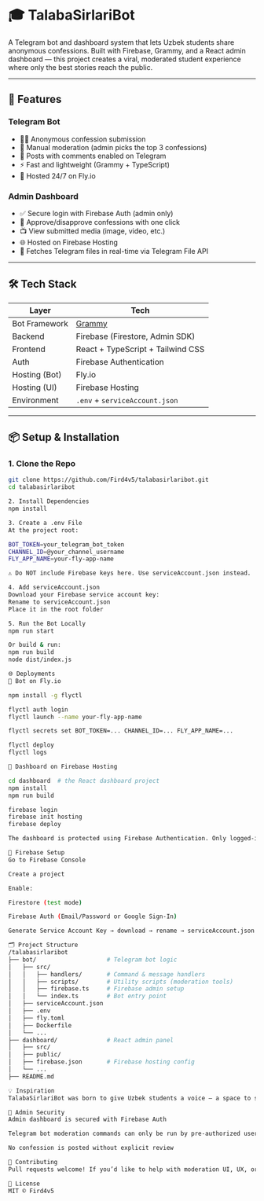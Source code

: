 # 🎓 TalabaSirlariBot

A Telegram bot and dashboard system that lets Uzbek students share anonymous confessions. Built with Firebase, Grammy, and a React admin dashboard — this project creates a viral, moderated student experience where only the best stories reach the public.

---

## 🚀 Features

### Telegram Bot
- 🧑‍🎓 Anonymous confession submission
- 🧠 Manual moderation (admin picks the top 3 confessions)
- 💬 Posts with comments enabled on Telegram
- ⚡ Fast and lightweight (Grammy + TypeScript)
- 📡 Hosted 24/7 on Fly.io

### Admin Dashboard
- ✅ Secure login with Firebase Auth (admin only)
- 🧾 Approve/disapprove confessions with one click
- 📺 View submitted media (image, video, etc.)
- 🌐 Hosted on Firebase Hosting
- 🧠 Fetches Telegram files in real-time via Telegram File API

---

## 🛠️ Tech Stack

| Layer          | Tech                                  |
|----------------|---------------------------------------|
| Bot Framework  | [Grammy](https://grammy.dev)          |
| Backend        | Firebase (Firestore, Admin SDK)       |
| Frontend       | React + TypeScript + Tailwind CSS     |
| Auth           | Firebase Authentication               |
| Hosting (Bot)  | Fly.io                                |
| Hosting (UI)   | Firebase Hosting                      |
| Environment    | `.env` + `serviceAccount.json`        |

---

## 📦 Setup & Installation

### 1. Clone the Repo
```bash
git clone https://github.com/Fird4v5/talabasirlaribot.git
cd talabasirlaribot

2. Install Dependencies
npm install

3. Create a .env File
At the project root:

BOT_TOKEN=your_telegram_bot_token
CHANNEL_ID=@your_channel_username
FLY_APP_NAME=your-fly-app-name

⚠️ Do NOT include Firebase keys here. Use serviceAccount.json instead.

4. Add serviceAccount.json
Download your Firebase service account key:
Rename to serviceAccount.json
Place it in the root folder

5. Run the Bot Locally
npm run start

Or build & run:
npm run build
node dist/index.js

🌐 Deployments
🔹 Bot on Fly.io

npm install -g flyctl

flyctl auth login
flyctl launch --name your-fly-app-name

flyctl secrets set BOT_TOKEN=... CHANNEL_ID=... FLY_APP_NAME=...

flyctl deploy
flyctl logs

🔹 Dashboard on Firebase Hosting

cd dashboard  # the React dashboard project
npm install
npm run build

firebase login
firebase init hosting
firebase deploy

The dashboard is protected using Firebase Authentication. Only logged-in admins can view or moderate content.

🧠 Firebase Setup
Go to Firebase Console

Create a project

Enable:

Firestore (test mode)

Firebase Auth (Email/Password or Google Sign-In)

Generate Service Account Key → download → rename → serviceAccount.json

🗂️ Project Structure
/talabasirlaribot
├── bot/                    # Telegram bot logic
│   ├── src/
│   │   ├── handlers/       # Command & message handlers
│   │   ├── scripts/        # Utility scripts (moderation tools)
│   │   ├── firebase.ts     # Firebase admin setup
│   │   └── index.ts        # Bot entry point
│   ├── serviceAccount.json
│   ├── .env
│   ├── fly.toml
│   ├── Dockerfile
│   └── ...
├── dashboard/              # React admin panel
│   ├── src/
│   ├── public/
│   ├── firebase.json       # Firebase hosting config
│   └── ...
├── README.md

💡 Inspiration
TalabaSirlariBot was born to give Uzbek students a voice — a space to share honest, raw experiences anonymously. With real human moderation and light automation, this creates a meaningful social hub for student stories.

🔐 Admin Security
Admin dashboard is secured with Firebase Auth

Telegram bot moderation commands can only be run by pre-authorized users

No confession is posted without explicit review

🙌 Contributing
Pull requests welcome! If you’d like to help with moderation UI, UX, or performance — open an issue or fork the repo.

📄 License
MIT © Fird4v5






